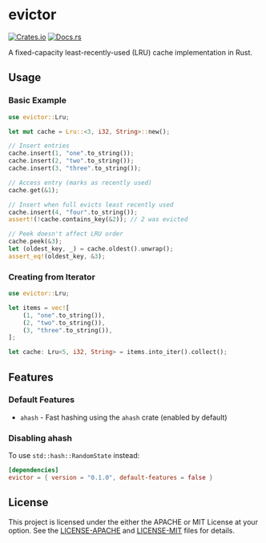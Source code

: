 # evictor

[![Crates.io](https://img.shields.io/crates/v/evictor.svg)](https://crates.io/crates/evictor)
[![Docs.rs](https://docs.rs/evictor/badge.svg)](https://docs.rs/evictor)

A fixed-capacity least-recently-used (LRU) cache implementation in Rust.

## Usage
### Basic Example

```rust
use evictor::Lru;

let mut cache = Lru::<3, i32, String>::new();

// Insert entries
cache.insert(1, "one".to_string());
cache.insert(2, "two".to_string());
cache.insert(3, "three".to_string());

// Access entry (marks as recently used)
cache.get(&1);

// Insert when full evicts least recently used
cache.insert(4, "four".to_string());
assert!(!cache.contains_key(&2)); // 2 was evicted

// Peek doesn't affect LRU order
cache.peek(&3);
let (oldest_key, _) = cache.oldest().unwrap();
assert_eq!(oldest_key, &3);
```

### Creating from Iterator

```rust
use evictor::Lru;

let items = vec![
    (1, "one".to_string()),
    (2, "two".to_string()),
    (3, "three".to_string()),
];

let cache: Lru<5, i32, String> = items.into_iter().collect();
```

## Features

### Default Features

- `ahash` - Fast hashing using the `ahash` crate (enabled by default)

### Disabling ahash

To use `std::hash::RandomState` instead:

```toml
[dependencies]
evictor = { version = "0.1.0", default-features = false }
```

## License

This project is licensed under the either the APACHE or MIT License at your option. See the [LICENSE-APACHE](LICENSE-APACHE) and [LICENSE-MIT](LICENSE-MIT) files for details.
